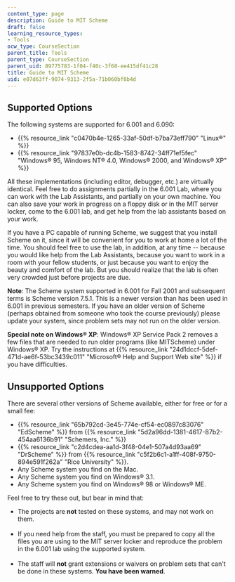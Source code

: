 ```yaml
---
content_type: page
description: Guide to MIT Scheme
draft: false
learning_resource_types:
- Tools
ocw_type: CourseSection
parent_title: Tools
parent_type: CourseSection
parent_uid: 89775783-1f04-f40c-3f68-ee415df41c28
title: Guide to MIT Scheme
uid: e07d63ff-9074-9313-2f5a-71b060bf8b4d
---
```

## Supported Options

The following systems are supported for 6.001 and 6.090:

- {{% resource_link "c0470b4e-1265-33af-50df-b7ba73eff790" "Linux®" %}}
- {{% resource_link "97837e0b-dc4b-1583-8742-34ff71ef5fec" "Windows® 95, Windows NT® 4.0, Windows® 2000, and Windows® XP" %}}

All these implementations (including editor, debugger, etc.) are virtually identical. Feel free to do assignments partially in the 6.001 Lab, where you can work with the Lab Assistants, and partially on your own machine. You can also save your work in progress on a floppy disk or in the MIT server locker, come to the 6.001 lab, and get help from the lab assistants based on your work.

If you have a PC capable of running Scheme, we suggest that you install Scheme on it, since it will be convenient for you to work at home a lot of the time. You should feel free to use the lab, in addition, at any time -- because you would like help from the Lab Assistants, because you want to work in a room with your fellow students, or just because you want to enjoy the beauty and comfort of the lab. But you should realize that the lab is often very crowded just before projects are due.

**Note**: The Scheme system supported in 6.001 for Fall 2001 and subsequent terms is Scheme version 7.5.1. This is a newer version than has been used in 6.001 in previous semesters. If you have an older version of Scheme (perhaps obtained from someone who took the course previously) please update your system, since problem sets may not run on the older version.

**Special note on Windows® XP**: Windows® XP Service Pack 2 removes a few files that are needed to run older programs (like MITScheme) under Windows® XP. Try the instructions at {{% resource_link "24d1dccf-5def-471d-ae6f-53bc3439c011" "Microsoft® Help and Support Web site" %}} if you have difficulties.

## Unsupported Options

There are several other versions of Scheme available, either for free or for a small fee:

- {{% resource_link "65b792cd-3e45-774e-cf54-ec0897c83076" "EdScheme" %}} from {{% resource_link "5d2a96dd-1381-4617-87b2-454aa6136b91" "Schemers, Inc." %}}
- {{% resource_link "c2d4cdea-aa1d-3f48-04e1-507a4d93aa69" "DrScheme" %}} from {{% resource_link "c5f2b6c1-a1ff-408f-9750-894e591f262a" "Rice University" %}}.
- Any Scheme system you find on the Mac.
- Any Scheme system you find on Windows® 3.1.
- Any Scheme system you find on Windows® 98 or Windows® ME.

Feel free to try these out, but bear in mind that:

- The projects are **not** tested on these systems, and may not work on them.   
     
- If you need help from the staff, you must be prepared to copy all the files you are using to the MIT server locker and reproduce the problem in the 6.001 lab using the supported system.   
     
- The staff will **not** grant extensions or waivers on problem sets that can't be done in these systems. **You have been warned**.